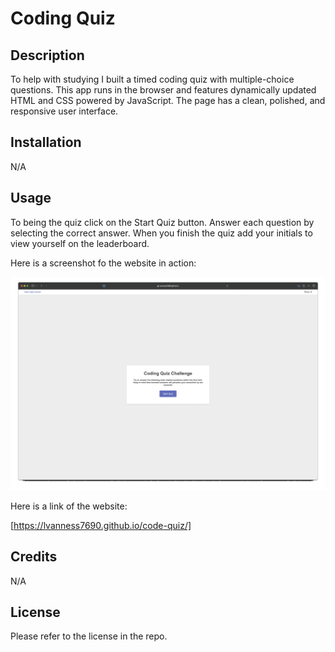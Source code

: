 # Coding Quiz

## Description

To help with studying I built a timed coding quiz with multiple-choice questions. This app runs in the browser and features dynamically updated HTML and CSS powered by JavaScript. The page has a clean, polished, and responsive user interface. 

## Installation

N/A

## Usage

To being the quiz click on the Start Quiz button. Answer each question by selecting the correct answer. When you finish the quiz add your initials to view yourself on the leaderboard.

Here is a screenshot fo the website in action:

![alt text](Assets/code-quiz-demo.gif)

Here is a link of the website:

[https://lvanness7690.github.io/code-quiz/]

## Credits

N/A

## License

Please refer to the license in the repo.